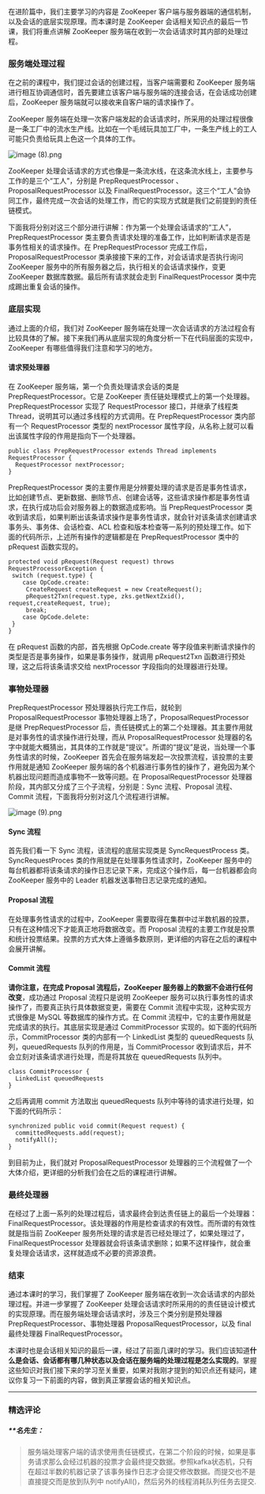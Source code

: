 <p data-nodeid="1852">在进阶篇中，我们主要学习的内容是 ZooKeeper 客户端与服务器端的通信机制，以及会话的底层实现原理。而本课时是 ZooKeeper 会话相关知识点的最后一节课，我们将重点讲解 ZooKeeper 服务端在收到一次会话请求时其内部的处理过程。</p>
<h3 data-nodeid="1853">服务端处理过程</h3>
<p data-nodeid="1854">在之前的课程中，我们提过会话的创建过程，当客户端需要和 ZooKeeper 服务端进行相互协调通信时，首先要建立该客户端与服务端的连接会话，在会话成功创建后，ZooKeeper 服务端就可以接收来自客户端的请求操作了。</p>
<p data-nodeid="1855">ZooKeeper 服务端在处理一次客户端发起的会话请求时，所采用的处理过程很像是一条工厂中的流水生产线。比如在一个毛绒玩具加工厂中，一条生产线上的工人可能只负责给玩具上色这一个具体的工作。</p>
<p data-nodeid="1856"><img alt="image (8).png" src="https://s0.lgstatic.com/i/image/M00/1E/0A/CgqCHl7jHYCAACUBAABVIt47Rxg107.png" data-nodeid="1891"></p>
<p data-nodeid="1857">ZooKeeper 处理会话请求的方式也像是一条流水线，在这条流水线上，主要参与工作的是三个“工人”，分别是 PrepRequestProcessor 、ProposalRequestProcessor 以及 FinalRequestProcessor。这三个“工人”会协同工作，最终完成一次会话的处理工作，而它的实现方式就是我们之前提到的责任链模式。</p>
<p data-nodeid="1858">下面我将分别对这三个部分进行讲解：作为第一个处理会话请求的“工人”，PrepRequestProcessor 类主要负责请求处理的准备工作，比如判断请求是否是事务性相关的请求操作。在 PrepRequestProcessor 完成工作后，ProposalRequestProcessor 类承接接下来的工作，对会话请求是否执行询问 ZooKeeper 服务中的所有服务器之后，执行相关的会话请求操作，变更 ZooKeeper 数据库数据。最后所有请求就会走到 FinalRequestProcessor 类中完成踢出重复会话的操作。</p>
<h3 data-nodeid="1859">底层实现</h3>
<p data-nodeid="1860">通过上面的介绍，我们对 ZooKeeper 服务端在处理一次会话请求的方法过程会有比较具体的了解。接下来我们再从底层实现的角度分析一下在代码层面的实现中，ZooKeeper 有哪些值得我们注意和学习的地方。</p>
<h4 data-nodeid="1861">请求预处理器</h4>
<p data-nodeid="1862">在 ZooKeeper 服务端，第一个负责处理请求会话的类是 PrepRequestProcessor。它是 ZooKeeper 责任链处理模式上的第一个处理器。PrepRequestProcessor 实现了 RequestProcessor 接口，并继承了线程类 Thread，说明其可以通过多线程的方式调用。在 PrepRequestProcessor 类内部有一个 RequestProcessor 类型的 nextProcessor 属性字段，从名称上就可以看出该属性字段的作用是指向下一个处理器。</p>
<pre class="lang-java" data-nodeid="1863"><code data-language="java"><span class="hljs-keyword">public</span> <span class="hljs-class"><span class="hljs-keyword">class</span> <span class="hljs-title">PrepRequestProcessor</span> <span class="hljs-keyword">extends</span> <span class="hljs-title">Thread</span> <span class="hljs-keyword">implements</span> <span class="hljs-title">RequestProcessor</span> </span>{
  RequestProcessor nextProcessor;
}
</code></pre>
<p data-nodeid="1864">PrepRequestProcessor 类的主要作用是分辨要处理的请求是否是事务性请求，比如创建节点、更新数据、删除节点、创建会话等，这些请求操作都是事务性请求，在执行成功后会对服务器上的数据造成影响。当 PrepRequestProcessor 类收到请求后，如果判断出该条请求操作是事务性请求，就会针对该条请求创建请求事务头、事务体、会话检查、ACL 检查和版本检查等一系列的预处理工作。如下面的代码所示，上述所有操作的逻辑都是在 PrepRequestProcessor 类中的 pRequest 函数实现的。</p>
<pre class="lang-java" data-nodeid="1865"><code data-language="java"><span class="hljs-function"><span class="hljs-keyword">protected</span> <span class="hljs-keyword">void</span> <span class="hljs-title">pRequest</span><span class="hljs-params">(Request request)</span> <span class="hljs-keyword">throws</span> RequestProcessorException </span>{
 <span class="hljs-keyword">switch</span> (request.type) {
    <span class="hljs-keyword">case</span> OpCode.create:
     CreateRequest createRequest = <span class="hljs-keyword">new</span> CreateRequest();
     pRequest2Txn(request.type, zks.getNextZxid(), request,createRequest, <span class="hljs-keyword">true</span>);
     <span class="hljs-keyword">break</span>;
    <span class="hljs-keyword">case</span> OpCode.delete:
 }
}
</code></pre>
<p data-nodeid="1866">在 pRequest 函数的内部，首先根据 OpCode.create 等字段值来判断请求操作的类型是否是事务操作，如果是事务操作，就调用 pRequest2Txn 函数进行预处理，这之后将该条请求交给 nextProcessor 字段指向的处理器进行处理。</p>
<h3 data-nodeid="1867">事物处理器</h3>
<p data-nodeid="1927">PrepRequestProcessor 预处理器执行完工作后，就轮到 ProposalRequestProcessor 事物处理器上场了，ProposalRequestProcessor 是继 PrepRequestProcessor 后，责任链模式上的第二个处理器。其主要作用就是对事务性的请求操作进行处理，而从 ProposalRequestProcessor 处理器的名字中就能大概猜出，其具体的工作就是“提议”。所谓的“提议”是说，当处理一个事务性请求的时候，ZooKeeper 首先会在服务端发起一次投票流程，该投票的主要作用就是通知 ZooKeeper 服务端的各个机器进行事务性的操作了，避免因为某个机器出现问题而造成事物不一致等问题。在 ProposalRequestProcessor 处理器阶段，其内部又分成了三个子流程，分别是：Sync 流程、Proposal 流程、Commit 流程，下面我将分别对这几个流程进行讲解。</p>

<p data-nodeid="1869"><img alt="image (9).png" src="https://s0.lgstatic.com/i/image/M00/1D/FE/Ciqc1F7jHaCAXeh5AAAg5bIKooo221.png" data-nodeid="1904"></p>
<h4 data-nodeid="1870">Sync 流程</h4>
<p data-nodeid="1871">首先我们看一下 Sync 流程，该流程的底层实现类是 SyncRequestProcess 类。SyncRequestProces 类的作用就是在处理事务性请求时，ZooKeeper 服务中的每台机器都将该条请求的操作日志记录下来，完成这个操作后，每一台机器都会向 ZooKeeper 服务中的 Leader 机器发送事物日志记录完成的通知。</p>
<h4 data-nodeid="1872">Proposal 流程</h4>
<p data-nodeid="1873">在处理事务性请求的过程中，ZooKeeper 需要取得在集群中过半数机器的投票，只有在这种情况下才能真正地将数据改变。而 Proposal 流程的主要工作就是投票和统计投票结果。投票的方式大体上遵循多数原则，更详细的内容在之后的课程中会展开讲解。</p>
<h4 data-nodeid="1874">Commit 流程</h4>
<p data-nodeid="1875"><strong data-nodeid="1914">请你注意，在完成 Proposal 流程后，ZooKeeper 服务器上的数据不会进行任何改变</strong>，成功通过 Proposal 流程只是说明 ZooKeeper 服务可以执行事务性的请求操作了，而要真正执行具体数据变更，需要在 Commit 流程中实现，这种实现方式很像是 MySQL 等数据库的操作方式。在 Commit 流程中，它的主要作用就是完成请求的执行。其底层实现是通过 CommitProcessor 实现的。如下面的代码所示，CommitProcessor 类的内部有一个 LinkedList 类型的 queuedRequests 队列，queuedRequests 队列的作用是，当 CommitProcessor&nbsp;收到请求后，并不会立刻对该条请求进行处理，而是将其放在 queuedRequests 队列中。</p>
<pre class="lang-java" data-nodeid="1876"><code data-language="java"><span class="hljs-class"><span class="hljs-keyword">class</span> <span class="hljs-title">CommitProcessor</span>&nbsp;</span>{
  LinkedList queuedRequests
}
</code></pre>
<p data-nodeid="1877">之后再调用 commit 方法取出 queuedRequests 队列中等待的请求进行处理，如下面的代码所示：</p>
<pre class="lang-java" data-nodeid="1878"><code data-language="java"><span class="hljs-function"><span class="hljs-keyword">synchronized</span> <span class="hljs-keyword">public</span> <span class="hljs-keyword">void</span> <span class="hljs-title">commit</span><span class="hljs-params">(Request request)</span> </span>{
&nbsp; committedRequests.add(request);
&nbsp; notifyAll();
}
</code></pre>
<p data-nodeid="1879">到目前为止，我们就对 ProposalRequestProcessor 处理器的三个流程做了一个大体介绍，更详细的分析我们会在之后的课程进行讲解。</p>
<h3 data-nodeid="1880">最终处理器</h3>
<p data-nodeid="1881">在经过了上面一系列的处理过程后，请求最终会到达责任链上的最后一个处理器：FinalRequestProcessor。该处理器的作用是检查请求的有效性。而所谓的有效性就是指当前 ZooKeeper 服务所处理的请求是否已经处理过了，如果处理过了，FinalRequestProcessor 处理器就会将该条请求删除；如果不这样操作，就会重复处理会话请求，这样就造成不必要的资源浪费。</p>
<h3 data-nodeid="1882">结束</h3>
<p data-nodeid="1883">通过本课时的学习，我们掌握了 ZooKeeper 服务端在收到一次会话请求的内部处理过程。并进一步掌握了 ZooKeeper 处理会话请求时所采用的的责任链设计模式的实现原理。而在服务端处理会话请求时，涉及三个类分别是预处理器 PrepRequestProcessor、事物处理器 ProposalRequestProcessor，以及 final 最终处理器 FinalRequestProcessor。</p>
<p data-nodeid="1884">本课时也是会话相关知识的最后一课，经过了前面几课时的学习。我们应该知道<strong data-nodeid="1926">什么是会话、会话都有哪几种状态以及会话在服务端的处理过程是怎么实现的</strong>。掌握这些知识对我们接下来的学习至关重要，如果对我刚才提到的知识点还有疑问，建议你复习一下前面的内容，做到真正掌握会话的相关知识点。</p>

---

### 精选评论

##### **名先生：
> 服务端处理客户端的请求使用责任链模式，在第二个阶段的时候，如果是事务请求那么会经过机器的投票才会最终提交数据。参照kafka状态机，只有在超过半数的机器记录了该事务操作日志才会提交修改数据。而提交也不是直接提交而是放到队列中 notifyAll()，然后另外的线程消耗队列任务去提交.

